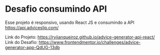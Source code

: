 # Desafio consumindo API

Esse projeto é responsivo, usando React JS e consumindo a API https://api.adviceslip.com/

Link do Projeto: https://ryiianqueiroz.github.io/advice-generator-api-react/
Link do Desafio: https://www.frontendmentor.io/challenges/advice-generator-app-QdUG-13db
